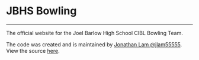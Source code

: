 # JBHS Bowling
---

The official website for the Joel Barlow High School CIBL Bowling Team.

The code was created and is maintained by [Jonathan Lam @jlam55555][1]. View the source [here][2].

[1]: https://github.com/jlam55555
[2]: https://github.com/jlam55555/barlow-bowling
